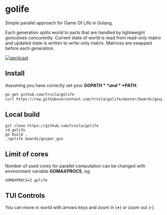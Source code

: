 # golife
Simple parallel approach for Game Of Life in Golang.

Each generation splits world to parts that are handled by lightweight goroutines concurently.
Current state of world is read from read-only matrix and updated state is written to write-only matrix.
Matrices are swapped before each generation.

[![asciicast](https://asciinema.org/a/iPwGXcExEz9YnFBEtZ7FFpabb.png)](https://asciinema.org/a/iPwGXcExEz9YnFBEtZ7FFpabb)

## Install
Assuming you have correctly set your **$GOPATH** and **$PATH**.

```sh
go get github.com/trnila/golife
curl https://raw.githubusercontent.com/trnila/golife/master/boards/gosper_gun | golife
```

## Local build
```
git clone https://github.com/trnila/golife
cd golife
go build .
./golife boards/gosper_gun
```

## Limit of cores
Number of used cores for parallel computation can be changed with environment variable **GOMAXPROCS**, eg:
```
GOMAXPROCS=2 golife
```

## TUI Controls
You can move in world with arrows keys and zoom in (**+**) or zoom out (**-**).
